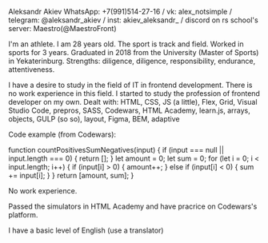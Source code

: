 Aleksandr Akiev
WhatsApp: +7(991)514-27-16 / vk: alex_notsimple / telegram: @aleksandr_akiev / inst: akiev_aleksandr_ / discord on rs school's server: Maestro(@MaestroFront)

I'm an athlete. I am 28 years old. The sport is track and field. Worked in sports for 3 years.
Graduated in 2018 from the University (Master of Sports) in Yekaterinburg.
Strengths: diligence, diligence, responsibility, endurance, attentiveness.

I have a desire to study in the field of IT in frontend development.
There is no work experience in this field.
I started to study the profession of frontend developer on my own.
Dealt with: HTML, CSS, JS (a little), Flex, Grid, Visual Studio Code, prepros, SASS, Codewars, HTML Academy, learn.js, arrays, objects, GULP (so so), layout, Figma, BEM, adaptive

Code example (from Codewars): 

function countPositivesSumNegatives(input) {
  if (input === null || input.length === 0) {
    return [];
  }
  let amount = 0;
  let sum = 0;
  for (let i = 0; i < input.length; i++) {
    if (input[i] > 0) {
      amount++;
    } else if (input[i] < 0) {
      sum += input[i];
    }
  }
  return [amount, sum];
}

No work experience.

Passed the simulators in HTML Academy and have pracrice on Codewars's platform.

I have a basic level of English (use a translator)
